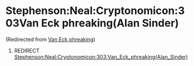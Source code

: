 
# Stephenson:Neal:Cryptonomicon:303Van Eck phreaking(Alan Sinder)

(Redirected from [Van Eck phreaking](/van-eck-phreaking))

1. REDIRECT [Stephenson:Neal:Cryptonomicon:303:Van\_Eck\_phreaking(Alan\_Sinder)](/stephenson-neal-cryptonomicon-303-van-eck-phreaking-alan-sinder)
